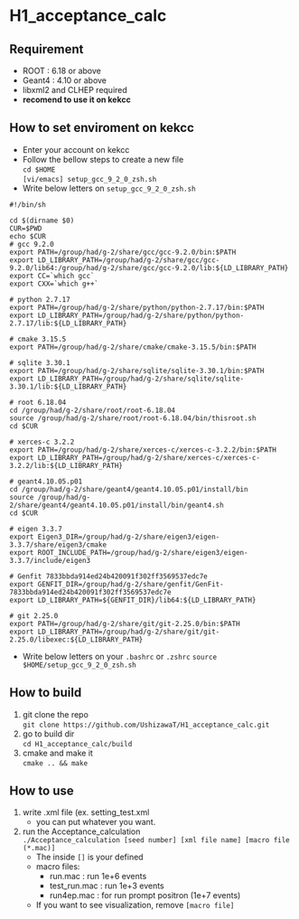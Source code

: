 # H1_acceptance_calc
## Requirement
* ROOT : 6.18 or above
* Geant4 : 4.10 or above
* libxml2 and CLHEP required
* __recomend to use it on kekcc__
## How to set enviroment on kekcc
* Enter your account on kekcc  
* Follow the bellow steps to create a new file  
```cd $HOME```  
```[vi/emacs] setup_gcc_9_2_0_zsh.sh```  
* Write below letters on `setup_gcc_9_2_0_zsh.sh`  
```
#!/bin/sh

cd $(dirname $0)
CUR=$PWD
echo $CUR
# gcc 9.2.0
export PATH=/group/had/g-2/share/gcc/gcc-9.2.0/bin:$PATH
export LD_LIBRARY_PATH=/group/had/g-2/share/gcc/gcc-9.2.0/lib64:/group/had/g-2/share/gcc/gcc-9.2.0/lib:${LD_LIBRARY_PATH}
export CC=`which gcc`
export CXX=`which g++`

# python 2.7.17
export PATH=/group/had/g-2/share/python/python-2.7.17/bin:$PATH
export LD_LIBRARY_PATH=/group/had/g-2/share/python/python-2.7.17/lib:${LD_LIBRARY_PATH}

# cmake 3.15.5
export PATH=/group/had/g-2/share/cmake/cmake-3.15.5/bin:$PATH

# sqlite 3.30.1
export PATH=/group/had/g-2/share/sqlite/sqlite-3.30.1/bin:$PATH
export LD_LIBRARY_PATH=/group/had/g-2/share/sqlite/sqlite-3.30.1/lib:${LD_LIBRARY_PATH}

# root 6.18.04
cd /group/had/g-2/share/root/root-6.18.04
source /group/had/g-2/share/root/root-6.18.04/bin/thisroot.sh
cd $CUR

# xerces-c 3.2.2
export PATH=/group/had/g-2/share/xerces-c/xerces-c-3.2.2/bin:$PATH
export LD_LIBRARY_PATH=/group/had/g-2/share/xerces-c/xerces-c-3.2.2/lib:${LD_LIBRARY_PATH}

# geant4.10.05.p01
cd /group/had/g-2/share/geant4/geant4.10.05.p01/install/bin
source /group/had/g-2/share/geant4/geant4.10.05.p01/install/bin/geant4.sh
cd $CUR

# eigen 3.3.7
export Eigen3_DIR=/group/had/g-2/share/eigen3/eigen-3.3.7/share/eigen3/cmake
export ROOT_INCLUDE_PATH=/group/had/g-2/share/eigen3/eigen-3.3.7/include/eigen3

# Genfit 7833bbda914ed24b420091f302ff3569537edc7e
export GENFIT_DIR=/group/had/g-2/share/genfit/GenFit-7833bbda914ed24b420091f302ff3569537edc7e
export LD_LIBRARY_PATH=${GENFIT_DIR}/lib64:${LD_LIBRARY_PATH}

# git 2.25.0
export PATH=/group/had/g-2/share/git/git-2.25.0/bin:$PATH
export LD_LIBRARY_PATH=/group/had/g-2/share/git/git-2.25.0/libexec:${LD_LIBRARY_PATH}
```
* Write below letters on your `.bashrc` or `.zshrc`
```source $HOME/setup_gcc_9_2_0_zsh.sh```
## How to build
1. git clone the repo  
```git clone https://github.com/UshizawaT/H1_acceptance_calc.git```
2. go to build dir  
```cd H1_acceptance_calc/build```
3. cmake and make it  
```cmake .. && make```
## How to use
1. write .xml file (ex. setting_test.xml  
    * you can put whatever you want.
2. run the Acceptance_calculation  
```./Acceptance_calculation [seed number] [xml file name] [macro file (*.mac)]```
    * The inside `[]` is your defined
    * macro files:  
        * run.mac : run 1e+6 events
        * test_run.mac : run 1e+3 events
        * run4ep.mac : for run prompt positron (1e+7 events)
    * If you want to see visualization, remove `[macro file]`